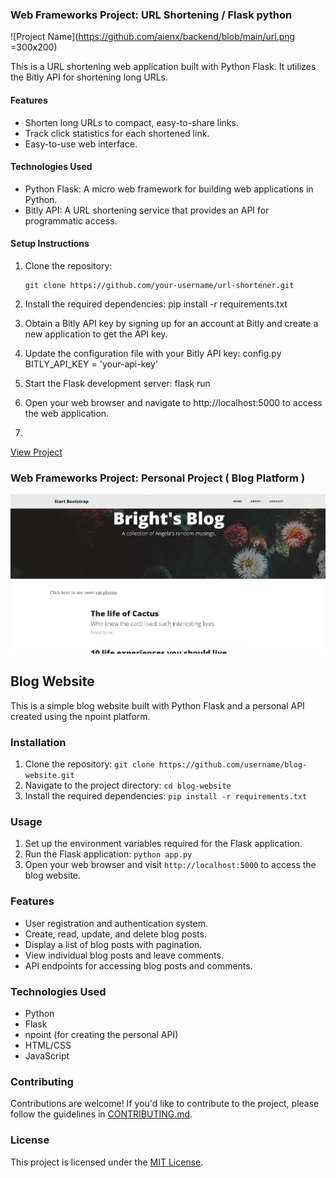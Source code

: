 ### Web Frameworks Project: URL Shortening / Flask python

![Project Name](https://github.com/aienx/backend/blob/main/url.png =300x200)

This is a URL shortening web application built with Python Flask. It utilizes the Bitly API for shortening long URLs.

#### Features

- Shorten long URLs to compact, easy-to-share links.
- Track click statistics for each shortened link.
- Easy-to-use web interface.

#### Technologies Used

- Python Flask: A micro web framework for building web applications in Python.
- Bitly API: A URL shortening service that provides an API for programmatic access.

#### Setup Instructions

1. Clone the repository:
   ```shell
   git clone https://github.com/your-username/url-shortener.git
   ```
2. Install the required dependencies:
    pip install -r requirements.txt
    
3. Obtain a Bitly API key by signing up for an account at Bitly and create a new application to get the API key.

4. Update the configuration file with your Bitly API key:
    config.py
    BITLY_API_KEY = 'your-api-key'
5. Start the Flask development server:
    flask run
6. Open your web browser and navigate to http://localhost:5000 to access the web application.
7.
[View Project](link-to-project1)

### Web Frameworks Project: Personal Project ( Blog Platform )

![Project Name](https://github.com/aienx/backend/blob/main/blog.png)

## Blog Website

This is a simple blog website built with Python Flask and a personal API created using the npoint platform.

### Installation

1. Clone the repository: `git clone https://github.com/username/blog-website.git`
2. Navigate to the project directory: `cd blog-website`
3. Install the required dependencies: `pip install -r requirements.txt`

### Usage

1. Set up the environment variables required for the Flask application.
2. Run the Flask application: `python app.py`
3. Open your web browser and visit `http://localhost:5000` to access the blog website.

### Features

- User registration and authentication system.
- Create, read, update, and delete blog posts.
- Display a list of blog posts with pagination.
- View individual blog posts and leave comments.
- API endpoints for accessing blog posts and comments.

### Technologies Used

- Python
- Flask
- npoint (for creating the personal API)
- HTML/CSS
- JavaScript

### Contributing

Contributions are welcome! If you'd like to contribute to the project, please follow the guidelines in [CONTRIBUTING.md](CONTRIBUTING.md).

### License

This project is licensed under the [MIT License](LICENSE).
